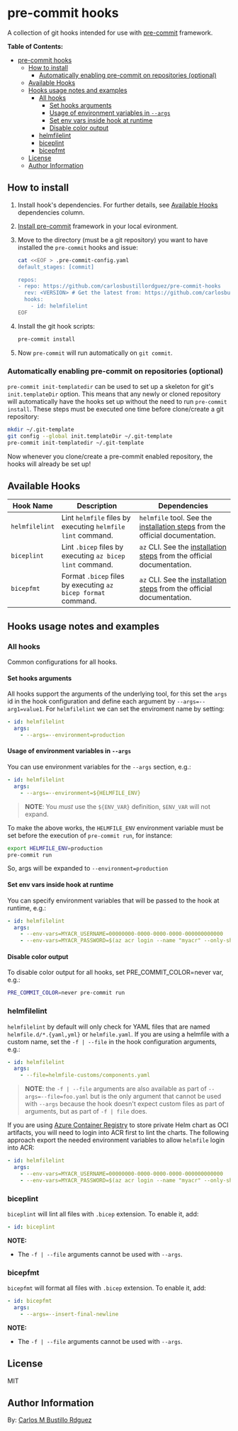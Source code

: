 # pre-commit hooks

A collection of git hooks intended for use with [pre-commit](https://pre-commit.com/) framework.

**Table of Contents:**

- [pre-commit hooks](#pre-commit-hooks)
  - [How to install](#how-to-install)
    - [Automatically enabling pre-commit on repositories (optional)](#automatically-enabling-pre-commit-on-repositories-optional)
  - [Available Hooks](#available-hooks)
  - [Hooks usage notes and examples](#hooks-usage-notes-and-examples)
    - [All hooks](#all-hooks)
      - [Set hooks arguments](#set-hooks-arguments)
      - [Usage of environment variables in `--args`](#usage-of-environment-variables-in---args)
      - [Set env vars inside hook at runtime](#set-env-vars-inside-hook-at-runtime)
      - [Disable color output](#disable-color-output)
    - [helmfilelint](#helmfilelint)
    - [biceplint](#biceplint)
    - [bicepfmt](#bicepfmt)
  - [License](#license)
  - [Author Information](#author-information)

## How to install

1. Install hook's dependencies. For further details, see [Available Hooks](#available-hooks) dependencies column.
2. [Install pre-commit](https://pre-commit.com/#install) framework in your local evironment.
3. Move to the directory (must be a git repository) you want to have installed the `pre-commit` hooks and issue:

    ```bash
    cat <<EOF > .pre-commit-config.yaml
    default_stages: [commit]

    repos:
    - repo: https://github.com/carlosbustillordguez/pre-commit-hooks
      rev: <VERSION> # Get the latest from: https://github.com/carlosbustillordguez/pre-commit-hooks/releases
      hooks:
        - id: helmfilelint
    EOF
    ```

4. Install the git hook scripts:

    ```bash
    pre-commit install
    ```

5. Now `pre-commit` will run automatically on `git commit`.

### Automatically enabling pre-commit on repositories (optional)

`pre-commit init-templatedir` can be used to set up a skeleton for git's `init.templateDir` option. This means that any newly or cloned repository will automatically have the hooks set up without the need to run `pre-commit install`. These steps must be executed one time before clone/create a git repository:

```bash
mkdir ~/.git-template
git config --global init.templateDir ~/.git-template
pre-commit init-templatedir ~/.git-template
```

Now whenever you clone/create a pre-commit enabled repository, the hooks will already be set up!

## Available Hooks

| Hook Name | Description | Dependencies  |
|-----------|-------------|---------------|
| `helmfilelint` | Lint `helmfile` files by executing `helmfile lint` command. | `helmfile` tool. See the [installation steps](https://helmfile.readthedocs.io/en/latest/#installation) from the official documentation. |
| `biceplint` | Lint `.bicep` files by executing `az bicep lint` command. | `az` CLI. See the [installation steps](https://learn.microsoft.com/en-us/azure/azure-resource-manager/bicep/install#azure-cli) from the official documentation. |
| `bicepfmt` | Format `.bicep` files by executing `az bicep format` command. | `az` CLI. See the [installation steps](https://learn.microsoft.com/en-us/azure/azure-resource-manager/bicep/install#azure-cli) from the official documentation. |

## Hooks usage notes and examples

### All hooks

Common configurations for all hooks.

#### Set hooks arguments

All hooks support the arguments of the underlying tool, for this set the `args` id in the hook configuration and define each argument by `--args=--arg1=value1`. For `helmfilelint` we can set the enviroment name by setting:

```yaml
- id: helmfilelint
  args:
    - --args=--environment=production
```

#### Usage of environment variables in `--args`

You can use environment variables for the `--args` section, e.g.:

```yaml
- id: helmfilelint
  args:
    - --args=--environment=${HELMFILE_ENV}
```

> **NOTE**: You *must* use the `${ENV_VAR}` definition, `$ENV_VAR` will not expand.

To make the above works, the `HELMFILE_ENV` environment variable must be set before the execution of `pre-commit run`, for instance:

```bash
export HELMFILE_ENV=production
pre-commit run
```

So, args will be expanded to `--environment=production`

#### Set env vars inside hook at runtime

You can specify environment variables that will be passed to the hook at runtime, e.g.:

```yaml
- id: helmfilelint
  args:
    - --env-vars=MYACR_USERNAME=00000000-0000-0000-0000-000000000000
    - --env-vars=MYACR_PASSWORD=$(az acr login --name "myacr" --only-show-errors --expose-token --output tsv --query accessToken)
```

#### Disable color output

To disable color output for all hooks, set PRE_COMMIT_COLOR=never var, e.g.:

```bash
PRE_COMMIT_COLOR=never pre-commit run
```

### helmfilelint

`helmfilelint` by default will only check for YAML files that are named `helmfile.d/*.{yaml,yml}` or `helmfile.yaml`. If you are using a helmfile with a custom name, set the `-f | --file` in the hook configuration arguments, e.g.:

```yaml
- id: helmfilelint
  args:
    - --file=helmfile-customs/components.yaml
```

> **NOTE**: the `-f | --file` arguments are also available as part of `--args=--file=foo.yaml` but is the only argument that cannot be used with `--args` because the hook doesn't expect custom files as part of arguments, but as part of `-f | file` does.

If you are using [Azure Container Registry](https://learn.microsoft.com/en-us/azure/container-registry/) to store private Helm chart as OCI artifacts, you will need to login into ACR first to lint the charts. The following approach export the needed environment variables to allow `helmfile` login into ACR:

```yaml
- id: helmfilelint
  args:
    - --env-vars=MYACR_USERNAME=00000000-0000-0000-0000-000000000000
    - --env-vars=MYACR_PASSWORD=$(az acr login --name "myacr" --only-show-errors --expose-token --output tsv --query accessToken)
```

### biceplint

`biceplint` will lint all files with `.bicep` extension. To enable it, add:

```yaml
- id: biceplint
```

**NOTE:**

- The `-f | --file` arguments cannot be used with `--args`.

### bicepfmt

`bicepfmt` will format all files with `.bicep` extension. To enable it, add:

```yaml
- id: bicepfmt
  args:
    - --args=--insert-final-newline
```

**NOTE:**

- The `-f | --file` arguments cannot be used with `--args`.

## License

MIT

## Author Information

By: [Carlos M Bustillo Rdguez](https://linkedin.com/in/carlosbustillordguez/)
